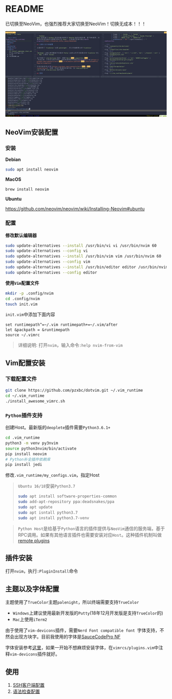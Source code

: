 # README


已切换至NeoVim，也强烈推荐大家切换至NeoVim！切换无成本！！！

![neovim最终预览](https://github.com/pzxbc/dotvim/blob/master/doc/nvim-preview.png)

## NeoVim安装配置

### 安装

**Debian**

``` bash
sudo apt install neovim
```

**MacOS**

```
brew install neovim
```

**Ubuntu**

https://github.com/neovim/neovim/wiki/Installing-Neovim#ubuntu


### 配置

**修改默认编辑器**

``` bash
sudo update-alternatives --install /usr/bin/vi vi /usr/bin/nvim 60
sudo update-alternatives --config vi
sudo update-alternatives --install /usr/bin/vim vim /usr/bin/nvim 60
sudo update-alternatives --config vim
sudo update-alternatives --install /usr/bin/editor editor /usr/bin/nvim 60
sudo update-alternatives --config editor
```

**使用`Vim`配置文件**

``` bash
mkdir -p .config/nvim
cd .config/nvim
touch init.vim
```

`init.vim`中添加下面内容

```
set runtimepath^=~/.vim runtimepath+=~/.vim/after
let &packpath = &runtimepath
source ~/.vimrc
```

> 详细说明: 打开`nvim`，输入命令`:help nvim-from-vim`

## Vim配置安装

### 下载配置文件

``` bash
git clone https://github.com/pzxbc/dotvim.git ~/.vim_runtime
cd ~/.vim_runtime
./install_awesome_vimrc.sh
```


### `Python`插件支持

创建Host。最新版的`deoplete`插件需要`Python3.6.1+`

``` bash
cd .vim_runtime
python3 -m venv py3nvim
source python3nvim/bin/activate
pip install neovim
# Python补全插件依赖库
pip install jedi
```

修改`.vim_runtime/my_configs.vim`，指定Host

> `Ubuntu 16/18`安装`Python3.7`
> ``` bash
> sudo apt install software-properties-common
> sudo add-apt-repository ppa:deadsnakes/ppa
> sudo apt update
> sudo apt isntall python3.7
> sudo apt install python3.7-venv
> ```

> `Python Host`是给基于`Python`语言的插件提供与`NeoVim`通信的服务端，基于RPC调用。如果有其他语言插件也需要安装对应`Host`。这种插件机制叫做[remote plugins](https://zhuanlan.zhihu.com/p/40696208)

## 插件安装

打开`nvim`，执行`:PluginInstall`命令

## 主题以及字体配置

主题使用了`TrueColor`主题`palenight`，所以终端需要支持`TrueColor`

* `Windows`上建议使用最新开发版的`Putty`(18年12月开发版是支持`TrueColor`的)
* `Mac`上使用`iTerm2`

由于使用了`vim-devicons`插件，需要`Nerd Font compatible font `字体支持，不然会出现方块字。目前我使用的字体是[SauceCodePro NF](https://github.com/ryanoasis/nerd-fonts/tree/master/patched-fonts/SourceCodePro/Regular/complete)

字体安装参考[这里](https://github.com/ryanoasis/nerd-fonts#font-installation)，如果一开始不想麻烦安装字体，在`vimrcs/plugins.vim`中注释`vim-devicons`插件就好。


## 使用 

1. [SSH客户端配置](https://github.com/pzxbc/dotvim/blob/master/doc/SSH%E5%AE%A2%E6%88%B7%E7%AB%AF%E9%85%8D%E7%BD%AE.md)
2. [语法检查配置](https://github.com/pzxbc/dotvim/blob/master/doc/%E8%AF%AD%E6%B3%95%E6%A3%80%E6%9F%A5%E9%85%8D%E7%BD%AE.md)


